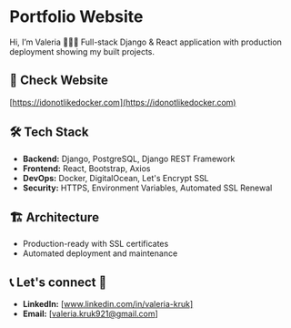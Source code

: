 # Portfolio Website

Hi, I’m Valeria 👩‍💻✨ Full-stack Django & React application with production deployment showing my built projects.

## 🚀 Check Website

[https://idonotlikedocker.com](https://idonotlikedocker.com)

## 🛠️ Tech Stack

-   **Backend:** Django, PostgreSQL, Django REST Framework
-   **Frontend:** React, Bootstrap, Axios
-   **DevOps:** Docker, DigitalOcean, Let's Encrypt SSL
-   **Security:** HTTPS, Environment Variables, Automated SSL Renewal

## 🏗️ Architecture

-   Production-ready with SSL certificates
-   Automated deployment and maintenance


## 📞 Let's connect 📩

-   **LinkedIn:** [www.linkedin.com/in/valeria-kruk]
-   **Email:** [valeria.kruk921@gmail.com]
